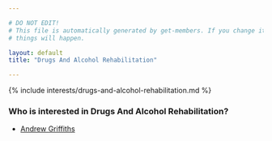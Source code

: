 ```yaml
---

# DO NOT EDIT!
# This file is automatically generated by get-members. If you change it, bad
# things will happen.

layout: default
title: "Drugs And Alcohol Rehabilitation"

---
```


{% include interests/drugs-and-alcohol-rehabilitation.md %}

### Who is interested in Drugs And Alcohol Rehabilitation?


* [Andrew Griffiths](/members/andrew-griffiths.html)
